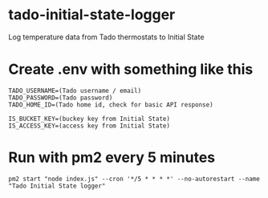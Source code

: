 # tado-initial-state-logger
Log temperature data from Tado thermostats to Initial State


# Create .env with something like this 

```
TADO_USERNAME=(Tado username / email)
TADO_PASSWORD=(Tado password)
TADO_HOME_ID=(Tado home id, check for basic API response)

IS_BUCKET_KEY=(buckey key from Initial State)
IS_ACCESS_KEY=(access key from Initial State)
```

# Run with pm2 every 5 minutes 

```
pm2 start "node index.js" --cron '*/5 * * * *' --no-autorestart --name "Tado Initial State logger"
```

